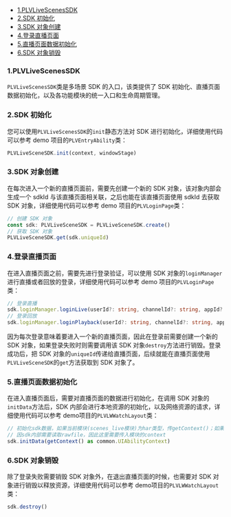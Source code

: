 <!-- START doctoc generated TOC please keep comment here to allow auto update -->
<!-- DON'T EDIT THIS SECTION, INSTEAD RE-RUN doctoc TO UPDATE -->

- [1.PLVLiveScenesSDK](#1PLVLiveScenesSDK)
- [2.SDK 初始化](#SDK-%E5%88%9D%E5%A7%8B%E5%8C%96)
- [3.SDK 对象创建](#3SDK-%E5%AF%B9%E8%B1%A1%E5%88%9B%E5%BB%BA)
- [4.登录直播页面](#4%E7%99%BB%E5%BD%95%E7%9B%B4%E6%92%AD%E9%A1%B5%E9%9D%A2)
- [5.直播页面数据初始化](#5%E7%9B%B4%E6%92%AD%E9%A1%B5%E9%9D%A2%E6%95%B0%E6%8D%AE%E5%88%9D%E5%A7%8B%E5%8C%96)
- [6.SDK 对象销毁](#6SDK-%E5%AF%B9%E8%B1%A1%E9%94%80%E6%AF%81)

<!-- END doctoc generated TOC please keep comment here to allow auto update -->

### 1.PLVLiveScenesSDK

`PLVLiveScenesSDK`类是多场景 SDK 的入口，该类提供了 SDK 初始化、直播页面数据初始化，以及各功能模块的统一入口和生命周期管理。

### 2.SDK 初始化

您可以使用`PLVLiveScenesSDK`的`init`静态方法对 SDK 进行初始化，详细使用代码可以参考 demo 项目的`PLVEntryAbility`类：

```ts
PLVLiveSceneSDK.init(context, windowStage)
```

### 3.SDK 对象创建

在每次进入一个新的直播页面前，需要先创建一个新的 SDK 对象，该对象内部会生成一个 sdkId 与该直播页面相关联，之后也能在该直播页面使用 sdkId 去获取 SDK 对象，详细使用代码可以参考 demo 项目的`PLVLoginPage`类：

```ts
// 创建 SDK 对象
const sdk: PLVLiveSceneSDK = PLVLiveSceneSDK.create()
// 获取 SDK 对象
PLVLiveSceneSDK.get(sdk.uniqueId)
```

### 4.登录直播页面

在进入直播页面之前，需要先进行登录验证，可以使用 SDK 对象的`loginManager`进行直播或者回放的登录，详细使用代码可以参考 demo 项目的`PLVLoginPage`类：

```ts
// 登录直播
sdk.loginManager.loginLive(userId?: string, channelId?: string, appId?: string, appSecret?: string)
// 登录回放
sdk.loginManager.loginPlayback(userId?: string, channelId?: string, appId?: string, appSecret?: string, videoId?: string)
```

因为每次登录意味着要进入一个新的直播页面，因此在登录前需要创建一个新的 SDK 对象，如果登录失败时则需要调用该 SDK 对象`destroy`方法进行销毁。登录成功后，把 SDK 对象的`uniqueId`传递给直播页面，后续就能在直播页面使用`PLVLiveSceneSDK`的`get`方法获取到 SDK 对象了。

### 5.直播页面数据初始化

在进入直播页面后，需要对直播页面的数据进行初始化，在调用 SDK 对象的`initData`方法后，SDK 内部会进行本地资源的初始化，以及网络资源的请求，详细使用代码可以参考 demo项目的`PLVLWWatchLayout`类：

```ts
// 初始化sdk数据，如果当前模块(scenes_live模块)为har类型，传getContext()；如果为hsp类型，则需要传getContext().createModuleContext('模块名')
// 因sdk内部需要读取rawfile，因此这里需要传入模块的context
sdk.initData(getContext() as common.UIAbilityContext)
```

### 6.SDK 对象销毁

除了登录失败需要销毁 SDK 对象外，在退出直播页面的时候，也需要对 SDK 对象进行销毁以释放资源，详细使用代码可以参考 demo项目的`PLVLWWatchLayout`类：

```ts
sdk.destroy()
```